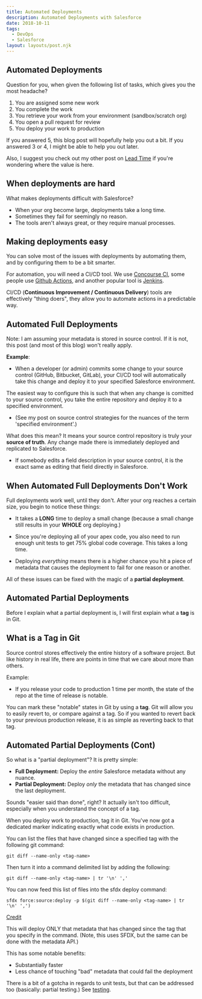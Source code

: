 ```yaml
---
title: Automated Deployments
description: Automated Deployments with Salesforce
date: 2018-10-11
tags:
  - DevOps
  - Salesforce
layout: layouts/post.njk
---
```

## Automated Deployments
Question for you, when given the following list of tasks, which gives you the most headache?
1. You are assigned some new work
2. You complete the work
3. You retrieve your work from your environment (sandbox/scratch org)
4. You open a pull request for review
5. You deploy your work to production

If you answered 5, this blog post will hopefully help you out a bit. If you answered 3 or 4, I might be able to help you out later. 

Also, I suggest you check out my other post on [Lead Time](../lead-time) if you're wondering where the value is here.

## When deployments are hard
What makes deployments difficult with Salesforce?
- When your org become large, deployments take a long time.
- Sometimes they fail for seemingly no reason.
- The tools aren't always great, or they require manual processes.

## Making deployments easy
You can solve most of the issues with deployments by automating them, and by configuring them to be a bit smarter. 

For automation, you will need a CI/CD tool. We use [Concourse CI](https://concourse-ci.org/), some people use [Github Actions](https://github.com/features/actions), and another popular tool is [Jenkins](https://www.jenkins.io/).

CI/CD (**Continuous Improvement / Continuous Delivery**) tools are effectively "thing doers", they allow you to automate actions in a predictable way. 

## Automated Full Deployments
Note: I am assuming your metadata is stored in source control. If it is not, this post (and most of this blog) won't really apply.

**Example**:
- When a developer (or admin) commits some change to your source control (GitHub, Bitbucket, GitLab), your CI/CD tool will automatically take this change and deploy it to your specified Salesforce environment.

The easiest way to configure this is such that when any change is comitted to your source control, you take the entire repository and deploy it to a specified environment.
 - (See my post on source control strategies for the nuances of the term 'specified environment'.)

What does this mean? It means your source control repository is truly your **source of truth**. Any change made there is immediately deployed and replicated to Salesforce. 
- If somebody edits a field description in your source control, it is the exact same as editing that field directly in Salesforce.

## When Automated Full Deployments Don't Work
Full deployments work well, until they don't. After your org reaches a certain size, you begin to notice these things:

- It takes a **LONG** time to deploy a small change (because a small change still results in your **WHOLE** org deploying.)
  
- Since you're deploying all of your apex code, you also need to run enough unit tests to get 75% global code coverage. This takes a long time.
  
- Deploying *everything* means there is a higher chance you hit a piece of metadata that causes the deployment to fail for one reason or another.

All of these issues can be fixed with the magic of a **partial deployment**.

## Automated Partial Deployments
Before I explain what a partial deployment is, I will first explain what a **tag** is in Git.

## What is a Tag in Git
Source control stores effectively the entire history of a software project. But like history in real life, there are points in time that we care about more than others. 

Example:
- If you release your code to production 1 time per month, the state of the repo at the time of release is notable.

You can mark these "notable" states in Git by using a **tag**. Git will allow you to easily revert to, or compare against a tag. So if you wanted to revert back to your previous production release, it is as simple as reverting back to that tag.

## Automated Partial Deployments (Cont)
So what is a "partial deployment"? It is pretty simple:

- **Full Deployment:** Deploy the *entire* Salesforce metadata without any nuance.
- **Partial Deployment:** Deploy *only* the metadata that has changed since the last deployment.

Sounds "easier said than done", right? It actually isn't too difficult, especially when you understand the concept of a tag.

When you deploy work to production, tag it in Git. You've now got a dedicated marker indicating exactly what code exists in production. 

You can list the files that have changed since a specified tag with the following git command:

```
git diff --name-only <tag-name>
```
Then turn it into a command delimited list by adding the following:

```
git diff --name-only <tag-name> | tr '\n' ','
```

You can now feed this list of files into the sfdx deploy command:

```
sfdx force:source:deploy -p $(git diff --name-only <tag-name> | tr '\n' ',')
```

[Credit](https://salesforce.stackexchange.com/a/317817)

This will deploy ONLY that metadata that has changed since the tag that you specify in the command. (Note, this uses SFDX, but the same can be done with the metadata API.)

This has some notable benefits:
- Substantially faster
- Less chance of touching "bad" metadata that could fail the deployment

There is a bit of a gotcha in regards to unit tests, but that can be addressed too (basically: partial testing.) See [testing](../testing).
